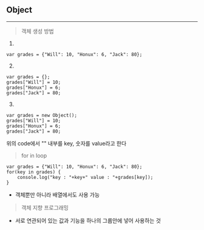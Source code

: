 ## Object
---

> 객체 생성 방법

1.
```
var grades = {"Will": 10, "Honux": 6, "Jack": 80};
```




2.
```
var grades = {};
grades["Will"] = 10;
grades["Honux"] = 6;
grades["Jack"] = 80;
```




3.
```
var grades = new Object();
grades["Will"] = 10;
grades["Honux"] = 6;
grades["Jack"] = 80;
```

위의 code에서 "" 내부를 key, 숫자를 value라고 한다





> for in loop

```
var grades = {"Will": 10, "Honux": 6, "Jack": 80};
for(key in grades) {
    console.log("key : "+key+" value : "+grades[key]);
}
```
* 객체뿐만 아니라 배열에서도 사용 가능




> 객체 지향 프로그래밍
* 서로 연관되어 있는 값과 기능을 하나의 그룹안에 넣어 사용하는 것
